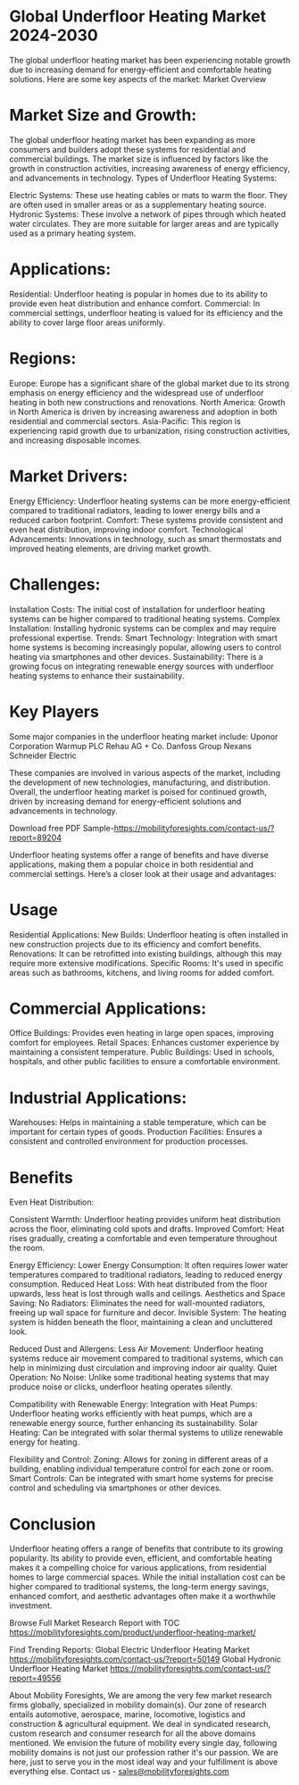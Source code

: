 # Global Underfloor Heating Market 2024-2030

The global underfloor heating market has been experiencing notable growth due to increasing demand for energy-efficient and comfortable heating solutions. Here are some key aspects of the market:
Market Overview

# Market Size and Growth:

The global underfloor heating market has been expanding as more consumers and builders adopt these systems for residential and commercial buildings. The market size is influenced by factors like the growth in construction activities, increasing awareness of energy efficiency, and advancements in technology.
Types of Underfloor Heating Systems:

Electric Systems: These use heating cables or mats to warm the floor. They are often used in smaller areas or as a supplementary heating source.
Hydronic Systems: These involve a network of pipes through which heated water circulates. They are more suitable for larger areas and are typically used as a primary heating system.

# Applications:

Residential: Underfloor heating is popular in homes due to its ability to provide even heat distribution and enhance comfort.
Commercial: In commercial settings, underfloor heating is valued for its efficiency and the ability to cover large floor areas uniformly.

# Regions:

Europe: Europe has a significant share of the global market due to its strong emphasis on energy efficiency and the widespread use of underfloor heating in both new constructions and renovations.
North America: Growth in North America is driven by increasing awareness and adoption in both residential and commercial sectors.
Asia-Pacific: This region is experiencing rapid growth due to urbanization, rising construction activities, and increasing disposable incomes.

# Market Drivers:

Energy Efficiency: Underfloor heating systems can be more energy-efficient compared to traditional radiators, leading to lower energy bills and a reduced carbon footprint.
Comfort: These systems provide consistent and even heat distribution, improving indoor comfort.
Technological Advancements: Innovations in technology, such as smart thermostats and improved heating elements, are driving market growth.

# Challenges:

Installation Costs: The initial cost of installation for underfloor heating systems can be higher compared to traditional heating systems.
Complex Installation: Installing hydronic systems can be complex and may require professional expertise.
Trends:
Smart Technology: Integration with smart home systems is becoming increasingly popular, allowing users to control heating via smartphones and other devices.
Sustainability: There is a growing focus on integrating renewable energy sources with underfloor heating systems to enhance their sustainability.

# Key Players

Some major companies in the underfloor heating market include:
Uponor Corporation
Warmup PLC
Rehau AG + Co.
Danfoss Group
Nexans
Schneider Electric

These companies are involved in various aspects of the market, including the development of new technologies, manufacturing, and distribution.
Overall, the underfloor heating market is poised for continued growth, driven by increasing demand for energy-efficient solutions and advancements in technology.

Download free PDF Sample-https://mobilityforesights.com/contact-us/?report=89204


Underfloor heating systems offer a range of benefits and have diverse applications, making them a popular choice in both residential and commercial settings. Here’s a closer look at their usage and advantages:

# Usage

Residential Applications:
New Builds: Underfloor heating is often installed in new construction projects due to its efficiency and comfort benefits.
Renovations: It can be retrofitted into existing buildings, although this may require more extensive modifications.
Specific Rooms: It's used in specific areas such as bathrooms, kitchens, and living rooms for added comfort.

# Commercial Applications:

Office Buildings: Provides even heating in large open spaces, improving comfort for employees.
Retail Spaces: Enhances customer experience by maintaining a consistent temperature.
Public Buildings: Used in schools, hospitals, and other public facilities to ensure a comfortable environment.

# Industrial Applications:

Warehouses: Helps in maintaining a stable temperature, which can be important for certain types of goods.
Production Facilities: Ensures a consistent and controlled environment for production processes.

# Benefits

Even Heat Distribution:

Consistent Warmth: Underfloor heating provides uniform heat distribution across the floor, eliminating cold spots and drafts.
Improved Comfort: Heat rises gradually, creating a comfortable and even temperature throughout the room.

Energy Efficiency:
Lower Energy Consumption: It often requires lower water temperatures compared to traditional radiators, leading to reduced energy consumption.
Reduced Heat Loss: With heat distributed from the floor upwards, less heat is lost through walls and ceilings.
Aesthetics and Space Saving:
No Radiators: Eliminates the need for wall-mounted radiators, freeing up wall space for furniture and decor.
Invisible System: The heating system is hidden beneath the floor, maintaining a clean and uncluttered look.

Reduced Dust and Allergens:
Less Air Movement: Underfloor heating systems reduce air movement compared to traditional systems, which can help in minimizing dust circulation and improving indoor air quality.
Quiet Operation:
No Noise: Unlike some traditional heating systems that may produce noise or clicks, underfloor heating operates silently.

Compatibility with Renewable Energy:
Integration with Heat Pumps: Underfloor heating works efficiently with heat pumps, which are a renewable energy source, further enhancing its sustainability.
Solar Heating: Can be integrated with solar thermal systems to utilize renewable energy for heating.

Flexibility and Control:
Zoning: Allows for zoning in different areas of a building, enabling individual temperature control for each zone or room.
Smart Controls: Can be integrated with smart home systems for precise control and scheduling via smartphones or other devices.

# Conclusion
Underfloor heating offers a range of benefits that contribute to its growing popularity. Its ability to provide even, efficient, and comfortable heating makes it a compelling choice for various applications, from residential homes to large commercial spaces. While the initial installation cost can be higher compared to traditional systems, the long-term energy savings, enhanced comfort, and aesthetic advantages often make it a worthwhile investment.


Browse Full Market Research Report with TOC https://mobilityforesights.com/product/underfloor-heating-market/

Find Trending Reports:
Global Electric Underfloor Heating Market https://mobilityforesights.com/contact-us/?report=50149
Global Hydronic Underfloor Heating Market https://mobilityforesights.com/contact-us/?report=49556

About Mobility Foresights,
We are among the very few market research firms globally, specialized in mobility domain(s). Our zone of research entails automotive, aerospace, marine, locomotive, logistics and construction & agricultural equipment. We deal in syndicated research, custom research and consumer research for all the above domains mentioned.
We envision the future of mobility every single day, following mobility domains is not just our profession rather it's our passion. We are here, just to serve you in the most ideal way and your fulfillment is above everything else. Contact us -  sales@mobilityforesights.com
